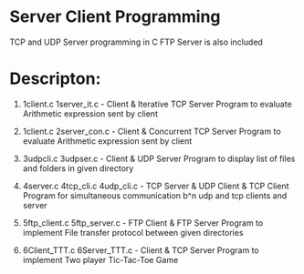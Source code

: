 # Server Client Programming

TCP and UDP Server programming in C
FTP Server is also included

# Descripton:

1. 1client.c 1server_it.c            - Client & Iterative TCP Server
    Program to evaluate Arithmetic expression sent by client

2. 1client.c 2server_con.c           - Client & Concurrent TCP Server
    Program to evaluate Arithmetic expression sent by client

3. 3udpcli.c 3udpser.c               - Client & UDP Server
    Program to display list of files and folders in given directory

4. 4server.c 4tcp_cli.c 4udp_cli.c   - TCP Server & UDP Client & TCP Client
    Program for simultaneous communication b^n udp and tcp clients and server

5. 5ftp_client.c 5ftp_server.c       - FTP Client & FTP Server
    Program to implement File transfer protocol between given directories

6. 6Client_TTT.c 6Server_TTT.c       - Client & TCP Server
    Program to implement Two player Tic-Tac-Toe Game









